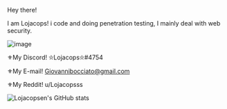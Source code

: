 Hey there! 

I am Lojacops! i code and doing penetration testing, I mainly deal with web security.

![image](https://user-images.githubusercontent.com/68278515/112796514-5f9d2780-906a-11eb-9575-21279ebe16e4.png)

⚜My Discord! ⛥Lojacops⛥#4754

⚜My E-mail! Giovannibocciato@gmail.com

⚜My Reddit! u/Lojacopsss


![Lojacopsen's GitHub stats](https://github-readme-stats.vercel.app/api?username=Lojacopsen&count_private=true&theme=radical)


